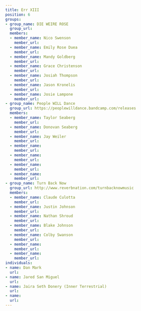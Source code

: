 ```yaml
---
title: Err XIII
position: 6
groups:
- group_name: DIE WEIRE ROSE
  group_url: 
  members:
  - member_name: Nico Swenson
    member_url: 
  - member_name: Emily Rose Duea
    member_url: 
  - member_name: Mandy Goldberg
    member_url: 
  - member_name: Grace Christenson
    member_url: 
  - member_name: Josiah Thompson
    member_url: 
  - member_name: Jason Kronelis
    member_url: 
  - member_name: Josie Lampone
    member_url: 
- group_name: People WILL Dance
  group_url: https://peoplewilldance.bandcamp.com/releases
  members:
  - member_name: Taylor Seaberg
    member_url: 
  - member_name: Donovan Seaberg
    member_url: 
  - member_name: Jay Weiler
    member_url: 
  - member_name: 
    member_url: 
  - member_name: 
    member_url: 
  - member_name: 
    member_url: 
  - member_name: 
    member_url: 
- group_name: Turn Back Now
  group_url: http://www.reverbnation.com/turnbacknowmusic
  members:
  - member_name: Claude Culotta
    member_url: 
  - member_name: Justin Johnson
    member_url: 
  - member_name: Nathan Shroud
    member_url: 
  - member_name: Blake Johnson
    member_url: 
  - member_name: Colby Swanson
    member_url: 
  - member_name: 
    member_url: 
  - member_name: 
    member_url: 
individuals:
- name: Dan Mark
  url: 
- name: Jared San Miguel
  url: 
- name: Jaira Seth Donery (Inner Terrestrial)
  url: 
- name: 
  url: 
---
```


